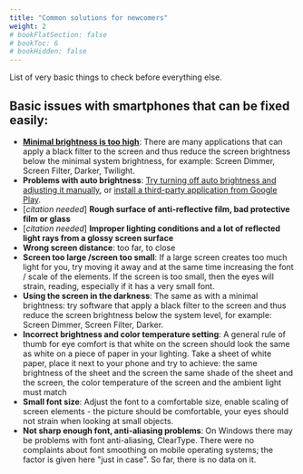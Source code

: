 ```yaml
---
title: "Common solutions for newcomers"
weight: 2
# bookFlatSection: false
# bookToc: 6
# bookHidden: false
---
```


List of very basic things to check before everything else.

## Basic issues with smartphones that can be fixed easily:

* [**Minimal brightness is too high**](https://ledstrain.org/d/21-usable-smartphones/14): There are many applications that can apply a black filter to the screen and thus reduce the screen brightness below the minimal system brightness, for example: Screen Dimmer, Screen Filter, Darker, Twilight.
* **Problems with auto brightness**: [Try turning off auto brightness and adjusting it manually](https://ledstrain.org/d/21-usable-smartphones/92), or [install a third-party application from Google Play](https://ledstrain.org/d/21-usable-smartphones/1943).
* [*citation needed*] **Rough surface of anti-reflective film, bad protective film or glass**
* [*citation needed*]  **Improper lighting conditions and a lot of reflected light rays from a glossy screen surface**
* **Wrong screen distance**: too far, to close
* **Screen too large /screen too small**: If a large screen creates too much light for you, try moving it away and at the same time increasing the font / scale of the elements.
If the screen is too small, then the eyes will strain, reading, especially if it has a very small font.
* **Using the screen in the darkness**: The same as with a minimal brightness: try software that apply a black filter to the screen and thus reduce the screen brightness below the system level, for example: Screen Dimmer, Screen Filter, Darker.
* **Incorrect brightness and color temperature setting**: A general rule of thumb for eye comfort is that white on the screen should look the same as white on a piece of paper in your lighting. Take a sheet of white paper, place it next to your phone and try to achieve:
the same brightness of the sheet and the screen the same shade of the sheet and the screen, the color temperature of the screen and the ambient light must match
* **Small font size**: Adjust the font to a comfortable size, enable scaling of screen elements - the picture should be comfortable, your eyes should not strain when looking at small objects.
* **Not sharp enough font, anti-aliasing problems**: On Windows there may be problems with font anti-aliasing, ClearType. There were no complaints about font smoothing on mobile operating systems; the factor is given here "just in case". So far, there is no data on it.
